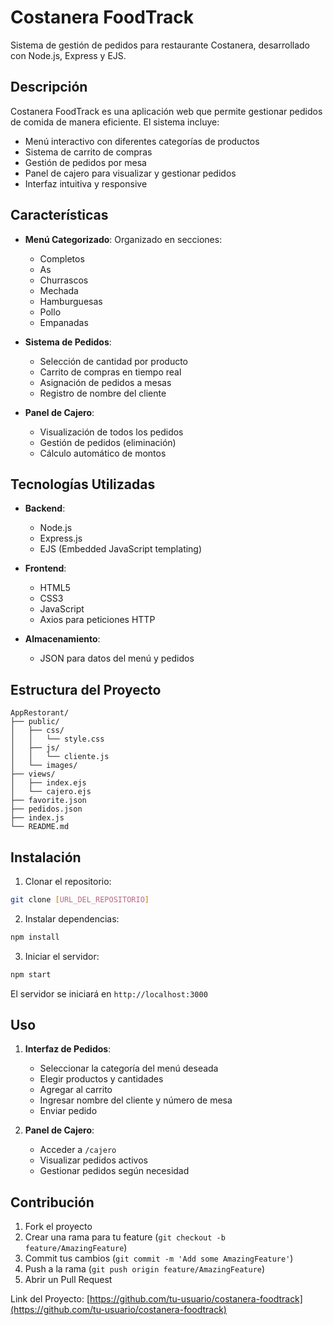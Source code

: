 # Costanera FoodTrack

Sistema de gestión de pedidos para restaurante Costanera, desarrollado con Node.js, Express y EJS.

## Descripción

Costanera FoodTrack es una aplicación web que permite gestionar pedidos de comida de manera eficiente. El sistema incluye:

- Menú interactivo con diferentes categorías de productos
- Sistema de carrito de compras
- Gestión de pedidos por mesa
- Panel de cajero para visualizar y gestionar pedidos
- Interfaz intuitiva y responsive

## Características

- **Menú Categorizado**: Organizado en secciones:
  - Completos
  - As
  - Churrascos
  - Mechada
  - Hamburguesas
  - Pollo
  - Empanadas

- **Sistema de Pedidos**:
  - Selección de cantidad por producto
  - Carrito de compras en tiempo real
  - Asignación de pedidos a mesas
  - Registro de nombre del cliente

- **Panel de Cajero**:
  - Visualización de todos los pedidos
  - Gestión de pedidos (eliminación)
  - Cálculo automático de montos

## Tecnologías Utilizadas

- **Backend**:
  - Node.js
  - Express.js
  - EJS (Embedded JavaScript templating)

- **Frontend**:
  - HTML5
  - CSS3
  - JavaScript
  - Axios para peticiones HTTP

- **Almacenamiento**:
  - JSON para datos del menú y pedidos

## Estructura del Proyecto

```
AppRestorant/
├── public/
│   ├── css/
│   │   └── style.css
│   ├── js/
│   │   └── cliente.js
│   └── images/
├── views/
│   ├── index.ejs
│   └── cajero.ejs
├── favorite.json
├── pedidos.json
├── index.js
└── README.md
```

## Instalación

1. Clonar el repositorio:
```bash
git clone [URL_DEL_REPOSITORIO]
```

2. Instalar dependencias:
```bash
npm install
```

3. Iniciar el servidor:
```bash
npm start
```

El servidor se iniciará en `http://localhost:3000`

## Uso

1. **Interfaz de Pedidos**:
   - Seleccionar la categoría del menú deseada
   - Elegir productos y cantidades
   - Agregar al carrito
   - Ingresar nombre del cliente y número de mesa
   - Enviar pedido

2. **Panel de Cajero**:
   - Acceder a `/cajero`
   - Visualizar pedidos activos
   - Gestionar pedidos según necesidad

## Contribución

1. Fork el proyecto
2. Crear una rama para tu feature (`git checkout -b feature/AmazingFeature`)
3. Commit tus cambios (`git commit -m 'Add some AmazingFeature'`)
4. Push a la rama (`git push origin feature/AmazingFeature`)
5. Abrir un Pull Request

Link del Proyecto: [https://github.com/tu-usuario/costanera-foodtrack](https://github.com/tu-usuario/costanera-foodtrack) 